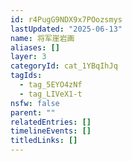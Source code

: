 ```yaml
---
id: r4PugG9NDX9x7POozsmys
lastUpdated: "2025-06-13"
name: 将军崖岩画
aliases: []
layer: 3
categoryId: cat_1YBqIhJq
tagIds:
  - tag_5EYO4zNf
  - tag_LIVeX1-t
nsfw: false
parent: ""
relatedEntries: []
timelineEvents: []
titledLinks: []
---
```


